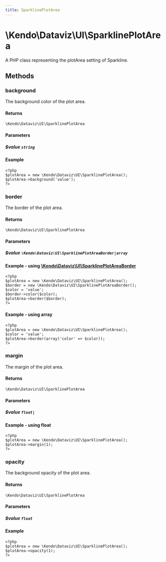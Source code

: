 ```yaml
---
title: SparklinePlotArea
---
```


# \Kendo\Dataviz\UI\SparklinePlotArea

A PHP class representing the plotArea setting of Sparkline.


## Methods

### background
The background color of the plot area.

#### Returns
`\Kendo\Dataviz\UI\SparklinePlotArea`

#### Parameters

##### $value `string`



#### Example 
    <?php
    $plotArea = new \Kendo\Dataviz\UI\SparklinePlotArea();
    $plotArea->background('value');
    ?>

### border

The border of the plot area.

#### Returns
`\Kendo\Dataviz\UI\SparklinePlotArea`

#### Parameters

##### $value `\Kendo\Dataviz\UI\SparklinePlotAreaBorder|array`


#### Example - using [\Kendo\Dataviz\UI\SparklinePlotAreaBorder](/api/wrappers/php/Kendo/Dataviz/UI/SparklinePlotAreaBorder)
    <?php
    $plotArea = new \Kendo\Dataviz\UI\SparklinePlotArea();
    $border = new \Kendo\Dataviz\UI\SparklinePlotAreaBorder();
    $color = 'value';
    $border->color($color);
    $plotArea->border($border);
    ?>

#### Example - using array

    <?php
    $plotArea = new \Kendo\Dataviz\UI\SparklinePlotArea();
    $color = 'value';
    $plotArea->border(array('color' => $color));
    ?>

### margin
The margin of the plot area.

#### Returns
`\Kendo\Dataviz\UI\SparklinePlotArea`

#### Parameters

##### $value `float|`



#### Example  - using float
    <?php
    $plotArea = new \Kendo\Dataviz\UI\SparklinePlotArea();
    $plotArea->margin(1);
    ?>

### opacity
The background opacity of the plot area.

#### Returns
`\Kendo\Dataviz\UI\SparklinePlotArea`

#### Parameters

##### $value `float`



#### Example 
    <?php
    $plotArea = new \Kendo\Dataviz\UI\SparklinePlotArea();
    $plotArea->opacity(1);
    ?>

